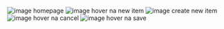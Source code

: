 
![image](https://github.com/LukasJurena/todo_list/assets/120332314/3da08276-d367-432d-9e77-d077089bbf80) homepage
![image](https://github.com/LukasJurena/todo_list/assets/120332314/2af510d4-6e54-400b-ae66-c79caaacfc66) hover na new item
![image](https://github.com/LukasJurena/todo_list/assets/120332314/d162cc00-799e-49a8-afbf-6f3a34b59134) create new item
![image](https://github.com/LukasJurena/todo_list/assets/120332314/01439594-b2da-4b95-90da-2020d1346f3d) hover na cancel
![image](https://github.com/LukasJurena/todo_list/assets/120332314/ce170321-694d-4729-a9d0-20f3741cda37) hover na save




